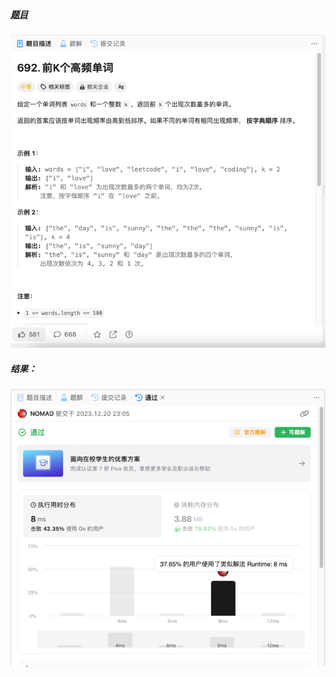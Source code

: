 ##### [题目](https://leetcode.cn/problems/top-k-frequent-words/description/)
![pic](img.png)
##### 结果：
![pic](result.png)